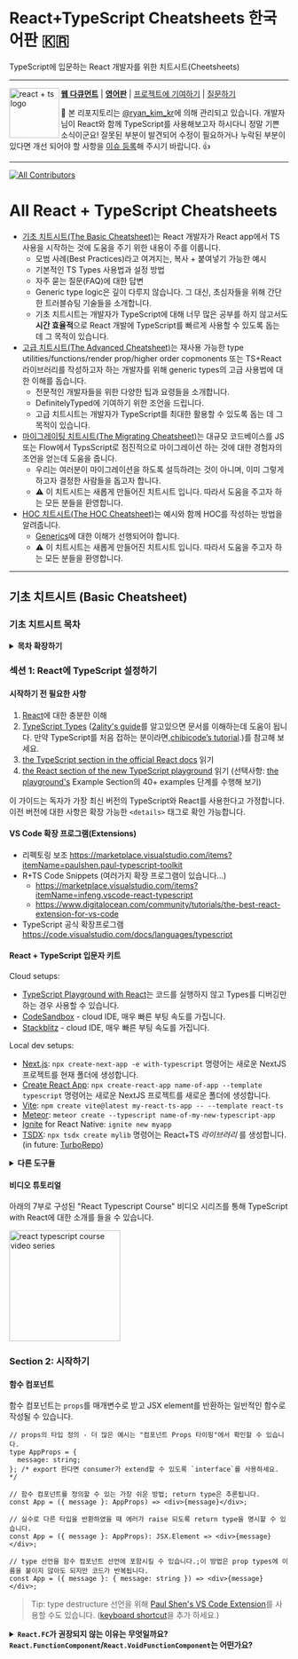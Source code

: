 # React+TypeScript Cheatsheets 한국어판 🇰🇷

TypeScript에 입문하는 React 개발자를 위한 치트시트(Cheetsheets)

---

<a href="https://github.com/typescript-cheatsheets/react/issues/81">
  <img
    height="90"
    width="90"
    alt="react + ts logo"
    src="https://user-images.githubusercontent.com/6764957/53868378-2b51fc80-3fb3-11e9-9cee-0277efe8a927.png"
    align="left"
  />
</a>

[**웹 다큐먼트**](https://react-typescript-cheatsheet.netlify.app/docs/basic/setup) |
[**영어판**](https://github.com/typescript-cheatsheets/react-typescript-cheatsheet-es) |
[프로젝트에 기여하기]() |
[질문하기]()

:wave: 본 리포지토리는 [@ryan_kim_kr](https://twitter.com/ryan_kim_kr)에 의해 관리되고 있습니다. 개발자님이 React와 함께 TypeScript를 사용해보고자 하시다니 정말 기쁜 소식이군요! 잘못된 부분이 발견되어 수정이 필요하거나 누락된 부분이 있다면 개선 되어야 할 사항을 [이슈 등록](https://github.com/typescript-cheatsheets/react-typescript-cheatsheet-kr/issues/new)해 주시기 바랍니다. :+1:

---

[![All Contributors](https://img.shields.io/github/contributors/typescript-cheatsheets/react-typescript-cheatsheet?color=orange&style=flat-square)](/COLABORADORES.md)

# All React + TypeScript Cheatsheets

- [기초 치트시트(The Basic Cheatsheet)]()는 React 개발자가 React app에서 TS 사용을 시작하는 것에 도움을 주기 위한 내용이 주를 이룹니다.
  - 모범 사례(Best Practices)라고 여겨지는, 복사 + 붙여넣기 가능한 예시
  - 기본적인 TS Types 사용법과 설정 방법
  - 자주 묻는 질문(FAQ)에 대한 답변
  - Generic type logic은 깊이 다루지 않습니다. 그 대신, 초심자들을 위해 간단한 트러블슈팅 기술들을 소개합니다.
  - 기초 치트시트는 개발자가 TypeScript에 대해 너무 많은 공부를 하지 않고서도 **시간 효율적**으로 React 개발에 TypeScript를 빠르게 사용할 수 있도록 돕는 데 그 목적이 있습니다.
- [고급 치트시트(The Advanced Cheatsheet)]()는 재사용 가능한 type utilities/functions/render prop/higher order copmonents 또는 TS+React 라이브러리를 작성하고자 하는 개발자를 위해 generic types의 고급 사용법에 대한 이해를 돕습니다.
  - 전문적인 개발자들을 위한 다양한 팁과 요령들을 소개합니다.
  - DefinitelyTyped에 기여하기 위한 조언을 드립니다.
  - 고급 치트시트는 개발자가 TypeScript를 최대한 활용할 수 있도록 돕는 데 그 목적이 있습니다.
- [마이그레이팅 치트시트(The Migrating Cheatsheet)]()는 대규모 코드베이스를 JS 또는 Flow에서 TypsScript로 점진적으로 마이그레이션 하는 것에 대한 경험자의 조언을 얻는데 도움을 줍니다.
  - 우리는 여러분이 마이그레이션을 하도록 설득하려는 것이 아니며, 이미 그렇게 하고자 결정한 사람들을 돕고자 합니다.
  - ⚠️ 이 치트시트는 새롭게 만들어진 치트시트 입니다. 따라서 도움을 주고자 하는 모든 분들을 환영합니다.
- [HOC 치트시트(The HOC Cheatsheet)]()는 예시와 함께 HOC를 작성하는 방법을 알려줍니다.
  - [Generics](https://www.typescriptlang.org/docs/handbook/2/generics.html)에 대한 이해가 선행되어야 합니다.
  - ⚠️ 이 치트시트는 새롭게 만들어진 치트시트 입니다. 따라서 도움을 주고자 하는 모든 분들을 환영합니다.

---

## 기초 치트시트 (Basic Cheatsheet)

### 기초 치트시트 목차

<details>

<summary><b>목차 확장하기</b></summary>

- [섹션 1: React에 TypeScript 설정하기]()
    <!--START_SECTION:setup-toc-->
  - [전제조건]()

</details>

<!--START-SECTION:setup-->

### 섹션 1: React에 TypeScript 설정하기

#### 시작하기 전 필요한 사항

1. [React](https://reactjs.org)에 대한 충분한 이해
2. [TypeScript Types](https://www.typescriptlang.org/docs/handbook/2/everyday-types.html) ([2ality's guide](http://2ality.com/2018/04/type-notation-typescript.html)를 알고있으면 문서를 이해하는데 도움이 됩니다. 만약 TypeScript를 처음 접하는 분이라면,[chibicode’s tutorial](https://ts.chibicode.com/todo/).)를 참고해 보세요.
3. [the TypeScript section in the official React docs](https://reactjs.org/docs/static-type-checking.html#typescript) 읽기
4. [the React section of the new TypeScript playground](http://www.typescriptlang.org/play/index.html?jsx=2&esModuleInterop=true&e=181#example/typescript-with-react) 읽기 (선택사항: [the playground's](http://www.typescriptlang.org/play/index.html) Example Section의 40+ examples 단계를 수행해 보기)

이 가이드는 독자가 가장 최신 버전의 TypeScript와 React를 사용한다고 가정합니다. 이전 버전에 대한 사항은 확장 가능한 `<details>` 태그로 확인 가능합니다.

#### VS Code 확장 프로그램(Extensions)

- 리펙토링 보조 https://marketplace.visualstudio.com/items?itemName=paulshen.paul-typescript-toolkit
- R+TS Code Snippets (여러가지 확장 프로그램이 있습니다...)
  - https://marketplace.visualstudio.com/items?itemName=infeng.vscode-react-typescript
  - https://www.digitalocean.com/community/tutorials/the-best-react-extension-for-vs-code
- TypeScript 공식 확장프로그램 https://code.visualstudio.com/docs/languages/typescript

#### React + TypeScript 입문자 키트

Cloud setups:

- [TypeScript Playground with React](https://www.typescriptlang.org/play?#code/JYWwDg9gTgLgBAKjgQwM5wEoFNkGN4BmUEIcA5FDvmQNwCwAUKJLHAN5wCuqWAyjMhhYANFx4BRAgSz44AXzhES5Snhi1GjLAA8W8XBAB2qeAGEInQ0KjjtycABsscALxwAFAEpXAPnaM4OANjeABtA0sYUR4Yc0iAXVcxPgEhdwAGT3oGAOTJaXx3L19-BkDAgBMIXE4QLCsAOhhgGCckgAMATQsgh2BcAGssCrgAEjYIqwVmutR27MC5LM0yuEoYTihDD1zAgB4K4AA3H13yvbAfbs5e-qGRiYspuBmsVD2Aekuz-YAjThgMCMcCMpj6gxcbGKLj8MTiVnck3gAGo4ABGTxyU6rcrlMF3OB1H5wT7-QFGbG4z6HE65ZYMOSMIA)는 코드를 실행하지 않고 Types를 디버깅만 하는 경우 사용할 수 있습니다.
- [CodeSandbox](http://ts.react.new) - cloud IDE, 매우 빠른 부팅 속도를 가집니다.
- [Stackblitz](https://stackblitz.com/edit/react-typescript-base) - cloud IDE, 매우 빠른 부팅 속도를 가집니다.

Local dev setups:

- [Next.js](https://nextjs.org/docs/basic-features/typescript): `npx create-next-app -e with-typescript` 명령어는 새로운 NextJS 프로젝트를 현재 폴더에 생성합니다.
- [Create React App](https://facebook.github.io/create-react-app/docs/adding-typescript): `npx create-react-app name-of-app --template typescript` 명령어는 새로운 NextJS 프로젝트를 새로운 폴더에 생성합니다.
- [Vite](https://vitejs.dev/): `npm create vite@latest my-react-ts-app -- --template react-ts`
- [Meteor](https://guide.meteor.com/build-tool.html#typescript): `meteor create --typescript name-of-my-new-typescript-app`
- [Ignite](https://github.com/infinitered/ignite#use-ignite-andross-infinite-red-andross-boilerplate) for React Native: `ignite new myapp`
- [TSDX](https://tsdx.io/): `npx tsdx create mylib` 명령어는 React+TS _라이브러리_ 를 생성합니다. (in future: [TurboRepo](https://twitter.com/jaredpalmer/status/1346217789942591488))

<details>
<summary><b>다른 도구들</b></summary>

아직 보완이 필요하지만 확인해 볼 만한 가치가 있는 도구들:

- [Snowpack](<https://www.snowpack.dev/#create-snowpack-app-(csa)>): `npx create-snowpack-app my-app --template app-template-react-typescript`
- [Docusaurus v2](https://v2.docusaurus.io/docs/installation) with [TypeScript Support](https://v2.docusaurus.io/docs/typescript-support)
- [Parcel](https://v2.parceljs.org/languages/typescript/)
- [JP Morgan's `modular`](https://github.com/jpmorganchase/modular): CRA + TS + Yarn Workspaces toolkit. `yarn create modular-react-app <project-name>`

Manual setup:

- [Basarat's guide](https://github.com/basarat/typescript-react/tree/master/01%20bootstrap)는 React + TypeScript + Webpack + Babel 을 **수동으로 설정** 할 경우 사용할 수 있습니다.
- 특히, `@types/react`와 `@types/react-dom`가 설치되어 있는지 확인이 필요합니다. ([익숙하지 않은 내용이라면 DefinitelyTyped project 에 대해 더 알아보세요.](https://definitelytyped.org/))
- 또한 많은 React + TypeScript bolierplates들이 있습니다. [우리의 다른 리소스 리스트](https://react-typescript-cheatsheet.netlify.app/docs/basic/recommended/resources/)를 확인해주세요.

</details>

#### 비디오 튜토리얼

아래의 7부로 구성된 "React Typescript Course" 비디오 시리즈를 통해 TypeScript with React에 대한 소개를 들을 수 있습니다.

<a href="https://www.youtube.com/watch?v=PL1NUl7fQ2I&list=PLG-Mk4wQm9_LyKE5EwoZz2_GGXR-zJ5Ml">
    <img
        width="200px"
        alt="react typescript course video series"
        src="https://i.imgur.com/IIG0Xu9.jpeg"
    />
</a>

<!--END-SECTION:setup-->

### Section 2: 시작하기

<!--START-SECTION:function-components-->

#### 함수 컴포넌트

함수 컴포넌트는 `props`를 매개변수로 받고 JSX element를 반환하는 일반적인 함수로 작성될 수 있습니다.

```tsx
// props의 타입 정의 - 더 많은 예시는 "컴포넌트 Props 타이핑"에서 확인할 수 있습니다.
type AppProps = {
  message: string;
}; /* export 한다면 consumer가 extend할 수 있도록 `interface`를 사용하세요. */

// 함수 컴포넌트를 정의할 수 있는 가장 쉬운 방법; return type은 추론됩니다.
const App = ({ message }: AppProps) => <div>{message}</div>;

// 실수로 다른 타입을 반환하였을 때 에러가 raise 되도록 return type을 명시할 수 있습니다.
const App = ({ message }: AppProps): JSX.Element => <div>{message}</div>;

// type 선언을 함수 컴포넌트 선언에 포함시킬 수 있습니다.;이 방법은 prop types에 이름을 붙이지 않아도 되지만 코드가 반복됩니다.
const App = ({ message }: { message: string }) => <div>{message}</div>;
```

> Tip: type destructure 선언을 위해 [Paul Shen's VS Code Extension](https://marketplace.visualstudio.com/items?itemName=paulshen.paul-typescript-toolkit)를 사용할 수도 있습니다. ([keyboard shortcut](https://twitter.com/_paulshen/status/1392915279466745857?s=20)을 추가 하세요.)

<details>

<summary><b><code>React.FC</code>가 권장되지 않는 이유는 무엇일까요? <code>React.FunctionComponent</code>/<code>React.VoidFunctionComponent</code>는 어떤가요?</b></summary>

React+TypeScript codebases에서 다음 보았을 수 있습니다.

```tsx
const App: React.FunctionComponent<{ message: string }> = ({ message }) => <div>{message}</div>;
```

하지만, 현재 `React.FunctionComponent` (또는 간략하게 써서 `React.FC`)는 [권장되지 않는다는 것](https://github.com/facebook/create-react-app/pull/8177)에 대부분의 사람들이 동의합니다. 물론 이 주제에 대한 미묘한 의견 차이가 있을 수는 있지만, 만약 이 의견에 동의하고 `React.FC`를 당신의 코드베이스에서 제거하고 싶다면, [이 jscodeshift codemond](https://github.com/gndelia/codemod-replace-react-fc-typescript)를 사용할 수 있습니다.

"일반적인 함수" 버전과의 차이점들은 다음과 같습니다.

- `React.FunctionComponent`는 return type을 명시적으로 밝힙니다. 하지만 일반적인 함수 버전은 암시적입니다(또는 추가적인 어노테이션(annotation)이 필요합니다).

- `React.FunctionComponent` is explicit about the return type, while the normal function version is implicit (or else needs additional annotation).

- `displayName`, `propTypes`, 그리고 `defaultProps`와 같은 static properties를 위한 자동완성(autocomplete)과 타입 체크(Typechecking)를 지원합니다.

  - `React.FunctionComponent`와 함께 `defaultProps`을 사용하는데 몇 가지 알려진 문제가 있습니다. [문제에 대한 자세한 내용](https://github.com/typescript-cheatsheets/react/issues/87)을 확인하세요. 우리는 개발자님이 찾아볼 수 있는 별개의 `defaultProps` 섹션을 제공하고 있습니다.

- [React 18 type 업데이트](https://github.com/DefinitelyTyped/DefinitelyTyped/pull/56210) 이전에는, `React.FunctionComponent`이 `children`에 대한 암시적인 정의(implicit definition)를 제공했었습니다. 이것은 열띤 토론 과정을 거쳤고 결과적으로 [`React.FC`가 Create React App TypeScript template에서 제거](https://github.com/facebook/create-react-app/pull/8177)된 이유 중 하나가 되었습니다.

```tsx
// React 18 types 이전
const Title: React.FunctionComponent<{ title: string }> = ({ children, title }) => (
  <div title={title}>{children}</div>
);
```
